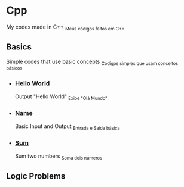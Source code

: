 # **Cpp**
My codes made in C++
<sub>Meus códigos feitos em C++</sub>

## Basics
Simple codes that use basic concepts
<sub>Códigos simples que usam conceitos básicos</sub>

- ### [Hello World](Basics/HelloWorld.cpp)
  Output "Hello World"
  <sub>Exibe "Olá Mundo"</sub>
- ### [Name](Basics/Name.cpp)
  Basic Input and Output
  <sub>Entrada e Saída básica</sub>
- ### [Sum](Basics/Sum.cpp)
  Sum two numbers
  <sub>Soma dois números</sub>

## Logic Problems


<!--Tutorial de formatação do README
Formatação:
  Títulos(# texto) quanto mais # menor a prioridade do título
  Negrito(**texto**)
  Itálico(*texto*)
  Negrito+Itálico(***texto***)
  Tachado(~~texto~~)
  Subscrito(<sub>texto</sub>)
  Sobrescrito(<sup>texto</sup>)
Citação:
  > texto
Código:
  'código de uma linha'
  '''
  codigo
  de varias
  linhas
  '''
Link:
  [texto clicável](link que ele leva) Link pode ser o endereço de algum arquivo
  ![nome de imagem](link de uma imagem) Mostrar imagens
Listas:
  - texto
    1. texto (Essa lista está dentro da anterior)
  Lista de tarefas:
  - [x] texto
  - [ ] texto
Menções:
  @Nick
Emojis:
  :codigodoemoji:
  Link dos códigos https://github.com/ikatyang/emoji-cheat-sheet/blob/master/README.md
Rodapé:
  [^1] Cria link para uma linha no rodapé
  No rodapé:
    [^1]: texto que o link leva
Alertas:
  > [!NOTE]
  > Texto em nota
  > [!IMPORTANT]
  > Texto importante
  > [!WARNING]
  > Texto de aviso
-->
